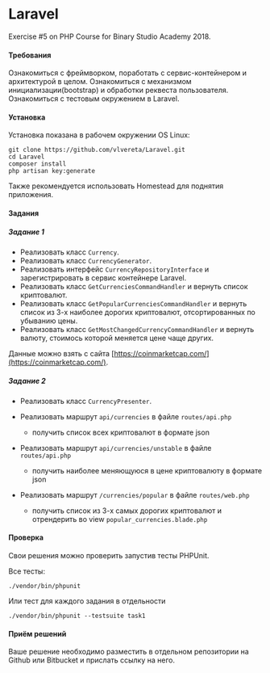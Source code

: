 # Laravel
Exercise #5 on PHP Course for Binary Studio Academy 2018.

#### Требования

Ознакомиться с фреймворком, поработать с сервис-контейнером и архитектурой в целом. 
Ознакомиться с механизмом инициализации(bootstrap) и обработки реквеста пользователя.
Ознакомиться с тестовым окружением в Laravel.

#### Установка

Установка показана в рабочем окружении OS Linux:

```
git clone https://github.com/vlvereta/Laravel.git
cd Laravel
composer install
php artisan key:generate
```
Также рекомендуется использовать Homestead для поднятия приложения.

#### Задания

##### Задание 1

* Реализовать класс `Currency`.
* Реализовать класс `CurrencyGenerator`.
* Реализовать интерфейс `CurrencyRepositoryInterface` и зарегистрировать в сервис контейнере Laravel.
* Реализовать класс `GetCurrenciesCommandHandler` и вернуть список криптовалют.
* Реализовать класс `GetPopularCurrenciesCommandHandler` и вернуть список из 3-х наиболее дорогих криптовалют, 
отсортированных по убыванию цены.
* Реализовать класс `GetMostChangedCurrencyCommandHandler` и вернуть валюту, стоимось которой меняется цене чаще других.

Данные можно взять с сайта [https://coinmarketcap.com/](https://coinmarketcap.com/).

##### Задание 2
* Реализовать класс `CurrencyPresenter`.

* Реализовать маршрут `api/currencies` в файле `routes/api.php` 
    * получить список всех криптовалют в формате json 

* Реализовать маршрут `api/currencies/unstable` в файле `routes/api.php` 
    * получить наиболее меняющуюся в цене криптовалюту в формате json 

* Реализовать маршрут `/currencies/popular` в файле `routes/web.php`
    * получить список из 3-х самых дорогих криптовалют и отрендерить во view `popular_currencies.blade.php` 
 
#### Проверка

Cвои решения можно проверить запустив тесты PHPUnit.

Все тесты:

```
./vendor/bin/phpunit
```

Или тест для каждого задания в отдельности  

```
./vendor/bin/phpunit --testsuite task1
```

#### Приём решений

Ваше решение необходимо разместить в отдельном репозитории на Github или Bitbucket и прислать ссылку на него.
